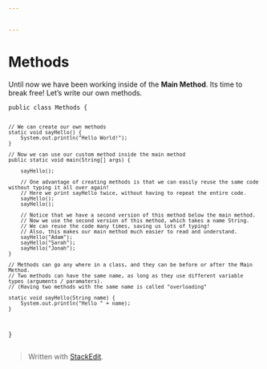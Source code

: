 ```yaml
---


---
```


<h1 id="methods">Methods</h1>
<p>Until now we have been working inside of the <strong>Main Method</strong>. Its time to break free! Let’s write our own methods.</p>
<pre><code>public class Methods {

    // We can create our own methods
    static void sayHello() {
        System.out.println("Hello World!");
    }
    
    // Now we can use our custom method inside the main method
    public static void main(String[] args) {
    
	    sayHello();
	    
        // One advantage of creating methods is that we can easily reuse the same code without typing it all over again!
        // Here we print sayHello twice, without having to repeat the entire code.
        sayHello();
        sayHello();
	    
	    // Notice that we have a second version of this method below the main method. 
        // Now we use the second version of this method, which takes a name String.
        // We can reuse the code many times, saving us lots of typing!
        // Also, this makes our main method much easier to read and understand.
        sayHello("Adam");
        sayHello("Sarah");
        sayHello("Jonah");
    }
    
    // Methods can go any where in a class, and they can be before or after the Main Method.  
    // Two methods can have the same name, as long as they use different variable types (arguments / paramaters).  
    // (Having two methods with the same name is called "overloading"
      
    static void sayHello(String name) {  
        System.out.println("Hello " + name);  
    }
}
</code></pre>
<blockquote>
<p>Written with <a href="https://stackedit.io/">StackEdit</a>.</p>
</blockquote>

